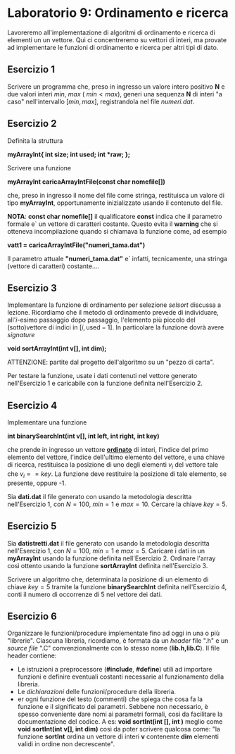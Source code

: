 # Laboratorio 9: Ordinamento e ricerca

Lavoreremo all'implementazione di algoritmi di ordinamento e ricerca di elementi un un vettore. Qui ci concentreremo su vettori di interi, ma provate ad implementare le funzioni di ordinamento e ricerca per altri tipi di dato.

## Esercizio 1
Scrivere un programma che, preso in ingresso un valore intero positivo __N__  e due valori interi _min_, _max_ ( $min < max$), generi una sequenza __N__ di interi "a caso" nell'intervallo $[min,max]$, registrandola nel file _numeri.dat_. 

## Esercizio 2
Definita la struttura

__myArrayInt{
    int size;
   int used;
   int *raw; 
};__

Scrivere una funzione

__myArrayInt caricaArrayIntFile(const char nomefile[])__

che, preso in ingresso il nome del file come stringa, restituisca un valore di tipo __myArrayInt__, opportunamente inizializzato usando il contenuto del file.

__NOTA__: __const char nomefile[]__ il qualificatore __const__ indica che il parametro formale e` un vettore di caratteri costante. Questo evita il __warning__ che si otteneva incompilazione quando si chiamava la funzione come, ad esempio

__vatt1 = caricaArrayIntFile("numeri_tama.dat")__

Il parametro attuale __"numeri_tama.dat"__ e`  infatti, tecnicamente, una stringa (vettore di caratteri) costante....

## Esercizio 3
Implementare la funzione di ordinamento per selezione _selsort_ discussa a lezione. Ricordiamo che il metodo di ordinamento prevede di individuare, all'_i_-esimo passaggio dopo passaggio, l'elemento più piccolo del (sotto)vettore di indici in $[i,\text{used}-1]$. In particolare la funzione dovrà avere _signature_

__void sortArrayInt(int v[], int dim);__

ATTENZIONE: partite dal progetto dell'algoritmo su un "pezzo di carta".

Per  testare la funzione, usate i dati contenuti nel vettore generato nell'Esercizio 1 e caricabile con la funzione definita nell'Esercizio 2.

## Esercizio 4

Implementare una funzione 

__int binarySearchInt(int v[], int left, int right, int key)__

che prende in ingresso un vettore <u><b>ordinato</b></u> di interi, l'indice del primo elemento del vettore, l'indice dell'ultimo elemento del vettore, e una chiave di ricerca, restituisca la posizione di uno degli elementi $v_i$ del vettore tale che $v_i == key$. La funzione deve restituire la posizione di tale elemento, se presente, oppure -1.

Sia __dati.dat__ il file generato con usando la metodologia descritta nell'Esercizio 1, con $N=100$, $min = 1$  e $max = 10$. Cercare la chiave $key = 5$.

## Esercizio 5

Sia __datistretti.dat__ il file generato con usando la metodologia descritta nell'Esercizio 1, con $N=100$, $min = 1$  e $max = 5$. Caricare i dati in un __myArrayInt__ usando la funzione definita nell'Esercizio 2. Ordinare l'array così ottento usando  la funzione __sortArrayInt__ definita nell'Esercizio 3.

Scrivere un algoritmo che, determinata la posizione di un elemento di chiave $key = 5$ tramite la funzione __binarySearchInt__ definita nell'Esercizio 4, conti il numero di occorrenze di 5 nel vettore dei dati.

## Esercizio 6

Organizzare le funzioni/procedure implementate fino ad oggi in una o più "librerie". Ciascuna libreria, ricordiamo, è formata da un _header_ file ".h" e un _source file_ ".C" convenzionalmente con lo stesso nome (__lib.h,lib.C__). Il file header contiene:
- Le istruzioni a preprocessore (__#include__, __#define__) utili ad importare funzioni e definire  eventuali costanti necessarie al funzionamento della libreria.
- Le _dichiarazioni_ delle funzioni/procedure della libreria.
- er ogni funzione del testo (commenti) che spiega che cosa fa la funzione e il significato dei parametri. Sebbene non necessario, è spesso conveniente dare nomi ai parametri formali, così da facilitare la documentazione del codice.
A es:
__void sortInt(int [], int )__ 
meglio come
 __void sortInt(int v[], int dim)__
 così da poter scrivere qualcosa come:  "la funzione __sortInt__ ordina un vettore di interi __v__ contenente __dim__ elementi validi in  ordine non decrescente".

